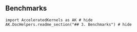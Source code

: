 ## Benchmarks
```@example
import AcceleratedKernels as AK # hide
AK.DocHelpers.readme_section("## 3. Benchmarks") # hide
```